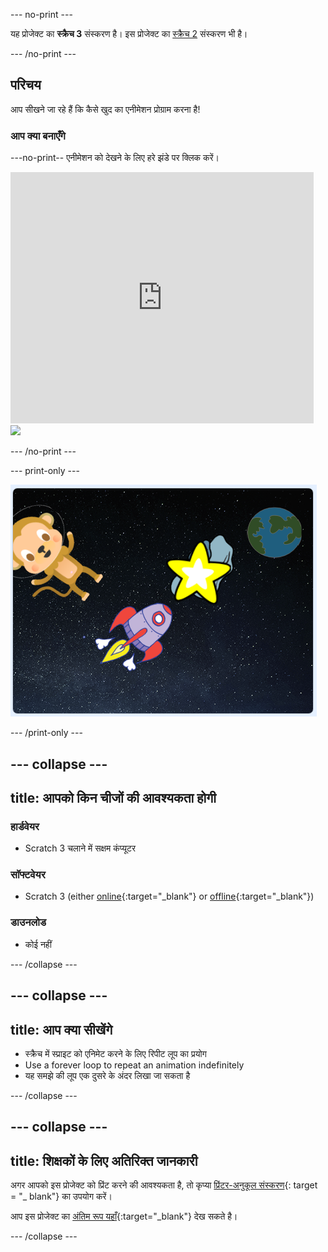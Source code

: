 \--- no-print \---

यह प्रोजेक्ट का **स्क्रैच 3** संस्करण है। इस प्रोजेक्ट का [स्क्रैच 2](https://projects.raspberrypi.org/en/projects/lost-in-space-scratch2) संस्करण भी है।

\--- /no-print \---

## परिचय

आप सीखने जा रहे हैं कि कैसे खुद का एनीमेशन प्रोग्राम करना है!

### आप क्या बनाएँगे

\---no-print-- एनीमेशन को देखने के लिए हरे झंडे पर क्लिक करें।

<div class="scratch-preview">
  <iframe allowtransparency="true" width="485" height="402" src="https://scratch.mit.edu/projects/embed/276873231/?autostart=false" frameborder="0" scrolling="no"></iframe>
  <img src="images/space-final.png">
</div>

\--- /no-print \---

\--- print-only \---

![पूर्ण परियोजनाएं](images/showcase_static.png)

\--- /print-only \---

## \--- collapse \---

## title: आपको किन चीजों की आवश्यकता होगी

### हार्डवेयर

- Scratch 3 चलाने में सक्षम कंप्यूटर

### सॉफ्टवेयर

- Scratch 3 (either [online](http://rpf.io/scratchon){:target="_blank"} or [offline](http://rpf.io/scratchoff){:target="_blank"})

### डाउनलोड

- कोई नहीं

\--- /collapse \---

## \--- collapse \---

## title: आप क्या सीखेंगे

- स्क्रैच में स्प्राइट को एनिमेट करने के लिए रिपीट लूप का प्रयोग
- Use a forever loop to repeat an animation indefinitely
- यह समझे की लूप एक दुसरे के अंदर लिखा जा सकता है

\--- /collapse \---

## \--- collapse \---

## title: शिक्षकों के लिए अतिरिक्त जानकारी

अगर आपको इस प्रोजेक्ट को प्रिंट करने की आवश्यकता है, तो कृप्या [प्रिंटर-अनुकूल संस्करण](https://projects.raspberrypi.org/en/projects/lost-in-space/print){: target = "_ blank"} का उपयोग करें।

आप इस प्रोजेक्ट का [अंतिम रूप यहाँ](http://rpf.io/p/en/lost-in-space-get){:target="_blank"} देख सकते है।

\--- /collapse \---